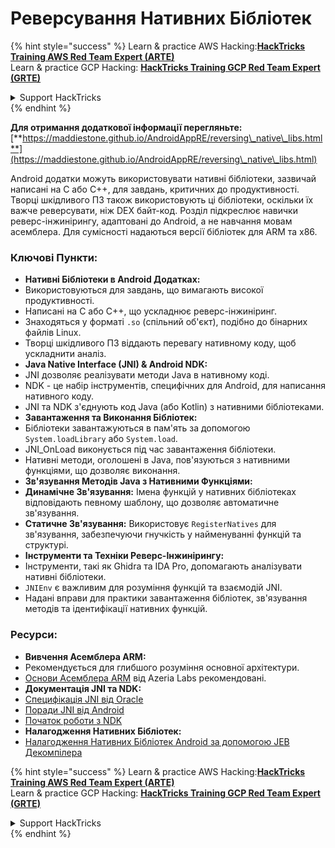 # Реверсування Нативних Бібліотек

{% hint style="success" %}
Learn & practice AWS Hacking:<img src="/.gitbook/assets/arte.png" alt="" data-size="line">[**HackTricks Training AWS Red Team Expert (ARTE)**](https://training.hacktricks.xyz/courses/arte)<img src="/.gitbook/assets/arte.png" alt="" data-size="line">\
Learn & practice GCP Hacking: <img src="/.gitbook/assets/grte.png" alt="" data-size="line">[**HackTricks Training GCP Red Team Expert (GRTE)**<img src="/.gitbook/assets/grte.png" alt="" data-size="line">](https://training.hacktricks.xyz/courses/grte)

<details>

<summary>Support HackTricks</summary>

* Check the [**subscription plans**](https://github.com/sponsors/carlospolop)!
* **Join the** 💬 [**Discord group**](https://discord.gg/hRep4RUj7f) or the [**telegram group**](https://t.me/peass) or **follow** us on **Twitter** 🐦 [**@hacktricks\_live**](https://twitter.com/hacktricks\_live)**.**
* **Share hacking tricks by submitting PRs to the** [**HackTricks**](https://github.com/carlospolop/hacktricks) and [**HackTricks Cloud**](https://github.com/carlospolop/hacktricks-cloud) github repos.

</details>
{% endhint %}


**Для отримання додаткової інформації перегляньте:** [**https://maddiestone.github.io/AndroidAppRE/reversing\_native\_libs.html**](https://maddiestone.github.io/AndroidAppRE/reversing\_native\_libs.html)

Android додатки можуть використовувати нативні бібліотеки, зазвичай написані на C або C++, для завдань, критичних до продуктивності. Творці шкідливого ПЗ також використовують ці бібліотеки, оскільки їх важче реверсувати, ніж DEX байт-код. Розділ підкреслює навички реверс-інжинірингу, адаптовані до Android, а не навчання мовам асемблера. Для сумісності надаються версії бібліотек для ARM та x86.

### Ключові Пункти:

* **Нативні Бібліотеки в Android Додатках:**
* Використовуються для завдань, що вимагають високої продуктивності.
* Написані на C або C++, що ускладнює реверс-інжиніринг.
* Знаходяться у форматі `.so` (спільний об'єкт), подібно до бінарних файлів Linux.
* Творці шкідливого ПЗ віддають перевагу нативному коду, щоб ускладнити аналіз.
* **Java Native Interface (JNI) & Android NDK:**
* JNI дозволяє реалізувати методи Java в нативному коді.
* NDK - це набір інструментів, специфічних для Android, для написання нативного коду.
* JNI та NDK з'єднують код Java (або Kotlin) з нативними бібліотеками.
* **Завантаження та Виконання Бібліотек:**
* Бібліотеки завантажуються в пам'ять за допомогою `System.loadLibrary` або `System.load`.
* JNI\_OnLoad виконується під час завантаження бібліотеки.
* Нативні методи, оголошені в Java, пов'язуються з нативними функціями, що дозволяє виконання.
* **Зв'язування Методів Java з Нативними Функціями:**
* **Динамічне Зв'язування:** Імена функцій у нативних бібліотеках відповідають певному шаблону, що дозволяє автоматичне зв'язування.
* **Статичне Зв'язування:** Використовує `RegisterNatives` для зв'язування, забезпечуючи гнучкість у найменуванні функцій та структурі.
* **Інструменти та Техніки Реверс-Інжинірингу:**
* Інструменти, такі як Ghidra та IDA Pro, допомагають аналізувати нативні бібліотеки.
* `JNIEnv` є важливим для розуміння функцій та взаємодій JNI.
* Надані вправи для практики завантаження бібліотек, зв'язування методів та ідентифікації нативних функцій.

### Ресурси:

* **Вивчення Асемблера ARM:**
* Рекомендується для глибшого розуміння основної архітектури.
* [Основи Асемблера ARM](https://azeria-labs.com/writing-arm-assembly-part-1/) від Azeria Labs рекомендовані.
* **Документація JNI та NDK:**
* [Специфікація JNI від Oracle](https://docs.oracle.com/javase/7/docs/technotes/guides/jni/spec/jniTOC.html)
* [Поради JNI від Android](https://developer.android.com/training/articles/perf-jni)
* [Початок роботи з NDK](https://developer.android.com/ndk/guides/)
* **Налагодження Нативних Бібліотек:**
* [Налагодження Нативних Бібліотек Android за допомогою JEB Декомпілера](https://medium.com/@shubhamsonani/how-to-debug-android-native-libraries-using-jeb-decompiler-eec681a22cf3)


{% hint style="success" %}
Learn & practice AWS Hacking:<img src="/.gitbook/assets/arte.png" alt="" data-size="line">[**HackTricks Training AWS Red Team Expert (ARTE)**](https://training.hacktricks.xyz/courses/arte)<img src="/.gitbook/assets/arte.png" alt="" data-size="line">\
Learn & practice GCP Hacking: <img src="/.gitbook/assets/grte.png" alt="" data-size="line">[**HackTricks Training GCP Red Team Expert (GRTE)**<img src="/.gitbook/assets/grte.png" alt="" data-size="line">](https://training.hacktricks.xyz/courses/grte)

<details>

<summary>Support HackTricks</summary>

* Check the [**subscription plans**](https://github.com/sponsors/carlospolop)!
* **Join the** 💬 [**Discord group**](https://discord.gg/hRep4RUj7f) or the [**telegram group**](https://t.me/peass) or **follow** us on **Twitter** 🐦 [**@hacktricks\_live**](https://twitter.com/hacktricks\_live)**.**
* **Share hacking tricks by submitting PRs to the** [**HackTricks**](https://github.com/carlospolop/hacktricks) and [**HackTricks Cloud**](https://github.com/carlospolop/hacktricks-cloud) github repos.

</details>
{% endhint %}
